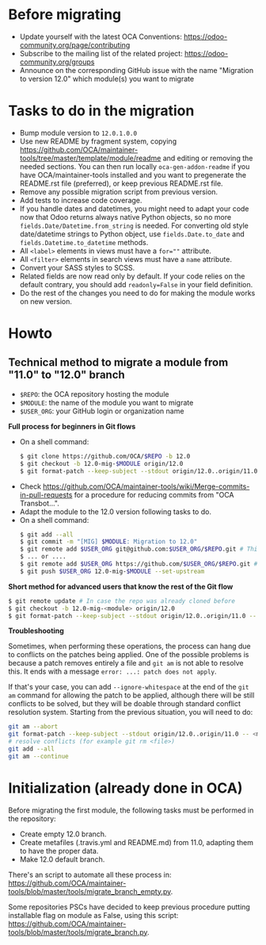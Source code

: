 # Before migrating

* Update yourself with the latest OCA Conventions: https://odoo-community.org/page/contributing
* Subscribe to the mailing list of the related project: https://odoo-community.org/groups
* Announce on the corresponding GitHub issue with the name "Migration to version 12.0" which module(s) you want to migrate

# Tasks to do in the migration

* Bump module version to `12.0.1.0.0`
* Use new README by fragment system, copying https://github.com/OCA/maintainer-tools/tree/master/template/module/readme and editing or removing the needed sections. You can then run locally `oca-gen-addon-readme` if you have OCA/maintainer-tools installed and you want to pregenerate the README.rst file (preferred), or keep previous README.rst file.
* Remove any possible migration script from previous version.
* Add tests to increase code coverage.
* If you handle dates and datetimes, you might need to adapt your code now that Odoo returns always native Python objects, so no more `fields.Date/Datetime.from_string` is needed. For converting old style date/datetime strings to Python object, use `fields.Date.to_date` and `fields.Datetime.to_datetime` methods. 
* All `<label>` elements in views must have a `for=""` attribute.
* All `<filter>` elements in search views must have a `name` attribute.
* Convert your SASS styles to SCSS.
* Related fields are now read only by default. If your code relies on the default contrary, you should add `readonly=False` in your field definition.
* Do the rest of the changes you need to do for making the module works on new version.


# Howto

## Technical method to migrate a module from "11.0" to "12.0" branch

* `$REPO`: the OCA repository hosting the module
* `$MODULE`: the name of the module you want to migrate
* `$USER_ORG`: your GitHub login or organization name

**Full process for beginners in Git flows**

* On a shell command:
  ```bash
  $ git clone https://github.com/OCA/$REPO -b 12.0
  $ git checkout -b 12.0-mig-$MODULE origin/12.0
  $ git format-patch --keep-subject --stdout origin/12.0..origin/11.0 -- $MODULE | git am -3 --keep
  ```
* Check https://github.com/OCA/maintainer-tools/wiki/Merge-commits-in-pull-requests for a procedure for reducing commits from "OCA Transbot...".
* Adapt the module to the 12.0 version following tasks to do.
* On a shell command:
  ```bash
  $ git add --all
  $ git commit -m "[MIG] $MODULE: Migration to 12.0"
  $ git remote add $USER_ORG git@github.com:$USER_ORG/$REPO.git # This mode requires an SSH key in the GitHub account
  $ ... or ....
  $ git remote add $USER_ORG https://github.com/$USER_ORG/$REPO.git # This will required to enter user/password each time
  $ git push $USER_ORG 12.0-mig-$MODULE --set-upstream
  ```

**Short method for advanced users that know the rest of the Git flow**

```bash
$ git remote update # In case the repo was already cloned before
$ git checkout -b 12.0-mig-<module> origin/12.0
$ git format-patch --keep-subject --stdout origin/12.0..origin/11.0 -- <module path> | git am -3 --keep
```

**Troubleshooting**

Sometimes, when performing these operations, the process can hang due to conflicts on the patches being applied. One of the possible problems is because a patch removes entirely a file and `git am` is not able to resolve this. It ends with a message `error: ...: patch does not apply`.

If that's your case, you can add `--ignore-whitespace` at the end of the `git am` command for allowing the patch to be applied, although there will be still conflicts to be solved, but they will be doable through standard conflict resolution system. Starting from the previous situation, you will need to do:

```bash
git am --abort
git format-patch --keep-subject --stdout origin/12.0..origin/11.0 -- <module path> | git am -3 --keep --ignore-whitespace
# resolve conflicts (for example git rm <file>)
git add --all
git am --continue
```

# Initialization (already done in OCA)

Before migrating the first module, the following tasks must be performed in the repository:

* Create empty 12.0 branch.
* Create metafiles (.travis.yml and README.md) from 11.0, adapting them to have the proper data.
* Make 12.0 default branch.

There's an script to automate all these process in: https://github.com/OCA/maintainer-tools/blob/master/tools/migrate_branch_empty.py.

Some repositories PSCs have decided to keep previous procedure putting installable flag on module as False, using this script: https://github.com/OCA/maintainer-tools/blob/master/tools/migrate_branch.py.
